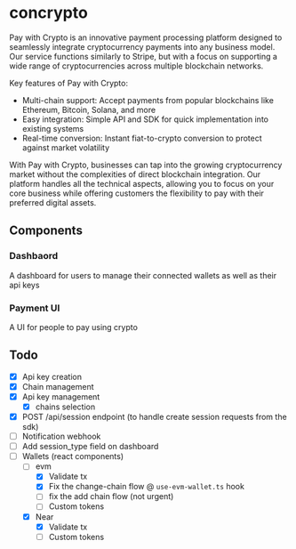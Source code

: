 # concrypto
Pay with Crypto is an innovative payment processing platform designed to seamlessly integrate cryptocurrency payments into any business model. Our service functions similarly to Stripe, but with a focus on supporting a wide range of cryptocurrencies across multiple blockchain networks.

Key features of Pay with Crypto:

- Multi-chain support: Accept payments from popular blockchains like Ethereum, Bitcoin, Solana, and more
- Easy integration: Simple API and SDK for quick implementation into existing systems
- Real-time conversion: Instant fiat-to-crypto conversion to protect against market volatility

With Pay with Crypto, businesses can tap into the growing cryptocurrency market without the complexities of direct blockchain integration. Our platform handles all the technical aspects, allowing you to focus on your core business while offering customers the flexibility to pay with their preferred digital assets.

## Components 
### Dashbaord 
A dashboard for users to manage their connected wallets as well as their api keys

### Payment UI
A UI for people to pay using crypto

## Todo
- [x] Api key creation
- [x] Chain management
- [x] Api key management
    - [x] chains selection
- [x] POST /api/session endpoint (to handle create session requests from the sdk)
- [ ] Notification webhook 
- [ ] Add session_type field on dashboard
- [ ] Wallets (react components)
    - [ ] evm
        - [x] Validate tx
        - [x] Fix the change-chain flow @ `use-evm-wallet.ts` hook
        - [ ] fix the add chain flow (not urgent)
        - [ ] Custom tokens
    - [x] Near
        - [x] Validate tx
        - [ ] Custom tokens
